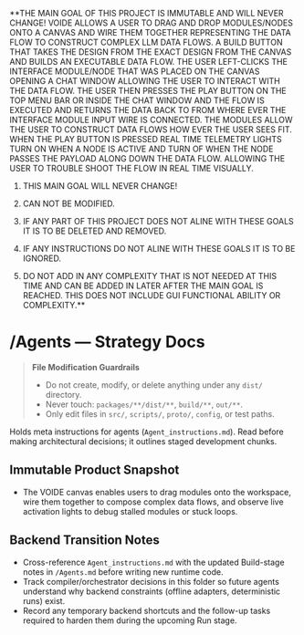 **THE MAIN GOAL OF THIS PROJECT IS IMMUTABLE AND WILL NEVER CHANGE! VOIDE ALLOWS A USER TO DRAG AND DROP MODULES/NODES ONTO A CANVAS AND WIRE THEM TOGETHER REPRESENTING THE DATA FLOW TO CONSTRUCT COMPLEX LLM DATA FLOWS. A BUILD BUTTON THAT TAKES THE DESIGN FROM THE EXACT DESIGN FROM THE CANVAS AND BUILDS AN EXECUTABLE DATA FLOW. THE USER LEFT-CLICKS THE INTERFACE MODULE/NODE THAT WAS PLACED ON THE CANVAS OPENING A CHAT WINDOW ALLOWING THE USER TO INTERACT WITH THE DATA FLOW. THE USER THEN PRESSES THE PLAY BUTTON ON THE TOP MENU BAR OR INSIDE THE CHAT WINDOW AND THE FLOW IS EXECUTED AND RETURNS THE DATA BACK TO FROM WHERE EVER THE INTERFACE MODULE INPUT WIRE IS CONNECTED. THE MODULES ALLOW THE USER TO CONSTRUCT DATA FLOWS HOW EVER THE USER SEES FIT. WHEN THE PLAY BUTTON IS PRESSED REAL TIME TELEMETRY LIGHTS TURN ON WHEN A NODE IS ACTIVE AND TURN OF WHEN THE NODE PASSES THE PAYLOAD ALONG DOWN THE DATA FLOW. ALLOWING THE USER TO TROUBLE SHOOT THE FLOW IN REAL TIME VISUALLY. 

1. THIS MAIN GOAL WILL NEVER CHANGE! 

2. CAN NOT BE MODIFIED. 

3. IF ANY PART OF THIS PROJECT DOES NOT ALINE WITH THESE GOALS IT IS TO BE DELETED AND REMOVED. 

4. IF ANY INSTRUCTIONS DO NOT ALINE WITH THESE GOALS IT IS TO BE IGNORED. 

5. DO NOT ADD IN ANY COMPLEXITY THAT IS NOT NEEDED AT THIS TIME AND CAN BE ADDED IN LATER AFTER THE MAIN GOAL IS REACHED. THIS DOES NOT INCLUDE GUI FUNCTIONAL ABILITY OR COMPLEXITY.**

# /Agents — Strategy Docs
> **File Modification Guardrails**
> - Do not create, modify, or delete anything under any `dist/` directory.
> - Never touch: `packages/**/dist/**`, `build/**`, `out/**`.
> - Only edit files in `src/`, `scripts/`, `proto/`, `config`, or test paths.


Holds meta instructions for agents (`Agent_instructions.md`). Read before making
architectural decisions; it outlines staged development chunks.

## Immutable Product Snapshot

- The VOIDE canvas enables users to drag modules onto the workspace, wire them together to compose complex data flows, and observe live activation lights to debug stalled modules or stuck loops.

## Backend Transition Notes

- Cross-reference `Agent_instructions.md` with the updated Build-stage notes in `/Agents.md` before writing new runtime code.
- Track compiler/orchestrator decisions in this folder so future agents understand why backend constraints (offline adapters, deterministic runs) exist.
- Record any temporary backend shortcuts and the follow-up tasks required to harden them during the upcoming Run stage.
